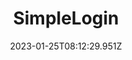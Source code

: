 ---
title: SimpleLogin
cover: /files/simplelogin.jpg
# Verify that the language is supported before adding its ISO 639-1 code here. without the country code, i.e. ms instead of ms_MY.
languages:
  - en
website: https://simplelogin.io/
credits: Text by Khairil Zhafri/EngageMedia.
tags:
  - Freemium
categories:
  - Digital Security Tools
date: 2023-01-25T08:12:29.951Z
---